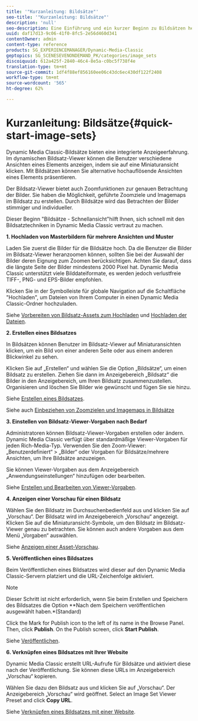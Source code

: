 ```yaml
---
title: '"Kurzanleitung: Bildsätze"'
seo-title: '"Kurzanleitung: Bildsätze"'
description: 'null'
seo-description: Eine Einführung und ein kurzer Beginn zu Bildsätzen helfen Ihnen, sich schnell mit den Bildsatztechniken vertraut zu machen.
uuid: daf17d13-9c06-41f0-8fc5-2e56d460d341
contentOwner: admin
content-type: reference
products: SG_EXPERIENCEMANAGER/Dynamic-Media-Classic
geptopics: SG_SCENESEVENONDEMAND_PK/categories/image_sets
discoiquuid: 612a425f-2840-46c4-8e5a-c0bc5f738f4e
translation-type: tm+mt
source-git-commit: 1df4f88ef856160ee06c43dc6ec430df122f2408
workflow-type: tm+mt
source-wordcount: '565'
ht-degree: 62%

---
```



# Kurzanleitung: Bildsätze{#quick-start-image-sets}

Dynamic Media Classic-Bildsätze bieten eine integrierte Anzeigeerfahrung. Im dynamischen Bildsatz-Viewer können die Benutzer verschiedene Ansichten eines Elements anzeigen, indem sie auf eine Miniaturansicht klicken. Mit Bildsätzen können Sie alternative hochauflösende Ansichten eines Elements präsentieren.

Der Bildsatz-Viewer bietet auch Zoomfunktionen zur genauen Betrachtung der Bilder. Sie haben die Möglichkeit, geführte Zoomziele und Imagemaps im Bildsatz zu erstellen. Durch Bildsätze wird das Betrachten der Bilder stimmiger und individueller.

Dieser Beginn &quot;Bildsätze - Schnellansicht&quot;hilft Ihnen, sich schnell mit den Bildsatztechniken in Dynamic Media Classic vertraut zu machen.

**1. Hochladen von Masterbildern für mehrere Ansichten und Muster**

Laden Sie zuerst die Bilder für die Bildsätze hoch. Da die Benutzer die Bilder im Bildsatz-Viewer heranzoomen können, sollten Sie bei der Auswahl der Bilder deren Eignung zum Zoomen berücksichtigen. Achten Sie darauf, dass die längste Seite der Bilder mindestens 2000 Pixel hat. Dynamic Media Classic unterstützt viele Bilddateiformate, es werden jedoch verlustfreie TIFF-, PNG- und EPS-Bilder empfohlen.

Klicken Sie in der Symbolleiste für globale Navigation auf die Schaltfläche &quot;Hochladen&quot;, um Dateien von Ihrem Computer in einen Dynamic Media Classic-Ordner hochzuladen.

Siehe [Vorbereiten von Bildsatz-Assets zum Hochladen](preparing-image-set-assets-upload.md#preparing-image-set-assets-for-upload) und [Hochladen der Dateien](uploading-files.md#uploading-your-files).

**2. Erstellen eines Bildsatzes**

In Bildsätzen können Benutzer im Bildsatz-Viewer auf Miniaturansichten klicken, um ein Bild von einer anderen Seite oder aus einem anderen Blickwinkel zu sehen.

Klicken Sie auf „Erstellen“ und wählen Sie die Option „Bildsätze“, um einen Bildsatz zu erstellen. Ziehen Sie dann im Anzeigebereich „Bildsatz“ die Bilder in den Anzeigebereich, um Ihren Bildsatz zusammenzustellen. Organisieren und löschen Sie Bilder wie gewünscht und fügen Sie sie hinzu. 

Siehe [Erstellen eines Bildsatzes](creating-image-set.md#creating-an-image-set).

Siehe auch [Einbeziehen von Zoomzielen und Imagemaps in Bildsätze](including-zoom-targets-image-maps.md#including-zoom-targets-and-image-maps-in-image-sets)

**3. Einstellen von Bildsatz-Viewer-Vorgaben nach Bedarf**

Administratoren können Bildsatz-Viewer-Vorgaben erstellen oder ändern. Dynamic Media Classic verfügt über standardmäßige Viewer-Vorgaben für jeden Rich-Media-Typ. Verwenden Sie den Zoom-Viewer: „Benutzerdefiniert“ > „Bilder“ oder Vorgaben für Bildsätze/mehrere Ansichten, um Ihre Bildsätze anzuzeigen.

Sie können Viewer-Vorgaben aus dem Anzeigebereich „Anwendungseinstellungen“ hinzufügen oder bearbeiten. 

Siehe [Erstellen und Bearbeiten von Viewer-Vorgaben](application-setup.md#adding-and-editing-viewer-presets).

**4. Anzeigen einer Vorschau für einen Bildsatz**

Wählen Sie den Bildsatz im Durchsuchenbedienfeld aus und klicken Sie auf „Vorschau“. Der Bildsatz wird im Anzeigebereich „Vorschau“ angezeigt. Klicken Sie auf die Miniaturansicht-Symbole, um den Bildsatz im Bildsatz-Viewer genau zu betrachten. Sie können auch andere Vorgaben aus dem Menü „Vorgaben“ auswählen. 

Siehe [Anzeigen einer Asset-Vorschau](previewing-asset.md#previewing-an-asset).

**5. Veröffentlichen eines Bildsatzes**

Beim Veröffentlichen eines Bildsatzes wird dieser auf den Dynamic Media Classic-Servern platziert und die URL-Zeichenfolge aktiviert.

>[!NOTE]
>
>Dieser Schritt ist nicht erforderlich, wenn Sie beim Erstellen und Speichern des Bildsatzes die Option **Nach dem Speichern veröffentlichen ausgewählt haben.*(Standard)

Click the Mark for Publish icon to the left of its name in the Browse Panel. Then, click **Publish**. On the Publish screen, click **Start Publish**.

Siehe [Veröffentlichen](publishing-files.md#publishing-files).

**6. Verknüpfen eines Bildsatzes mit Ihrer Website**

Dynamic Media Classic erstellt URL-Aufrufe für Bildsätze und aktiviert diese nach der Veröffentlichung. Sie können diese URLs im Anzeigebereich „Vorschau“ kopieren.

Wählen Sie dazu den Bildsatz aus und klicken Sie auf „Vorschau“. Der Anzeigebereich „Vorschau“ wird geöffnet. Select an Image Set Viewer Preset and click **Copy URL**.

Siehe [Verknüpfen eines Bildsatzes mit einer Website](linking-image-set-web-page.md#linking-an-image-set-to-a-web-page).

